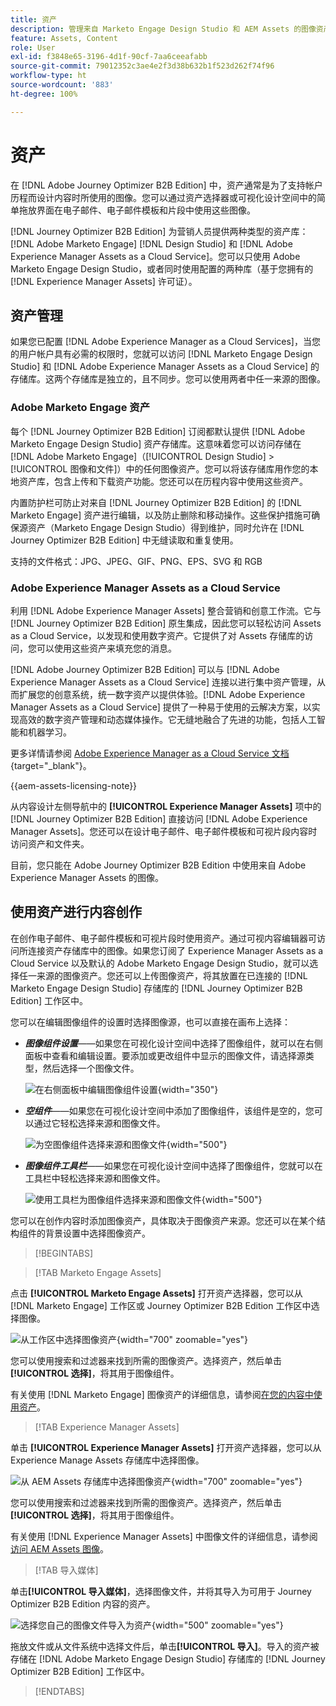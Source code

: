 ```yaml
---
title: 资产
description: 管理来自 Marketo Engage Design Studio 和 AEM Assets 的图像资产，用于 Journey Optimizer B2B Edition 中的电子邮件、模板和片段。
feature: Assets, Content
role: User
exl-id: f3848e65-3196-4d1f-90cf-7aa6ceeafabb
source-git-commit: 79012352c3ae4e2f3d38b632b1f523d262f74f96
workflow-type: ht
source-wordcount: '883'
ht-degree: 100%

---
```


# 资产

在 [!DNL Adobe Journey Optimizer B2B Edition] 中，资产通常是为了支持帐户历程而设计内容时所使用的图像。您可以通过资产选择器或可视化设计空间中的简单拖放界面在电子邮件、电子邮件模板和片段中使用这些图像。

[!DNL Journey Optimizer B2B Edition] 为营销人员提供两种类型的资产库：[!DNL Adobe Marketo Engage] [!DNL Design Studio] 和 [!DNL Adobe Experience Manager Assets as a Cloud Service]。您可以只使用 Adobe Marketo Engage Design Studio，或者同时使用配置的两种库（基于您拥有的 [!DNL Experience Manager Assets] 许可证）。

## 资产管理

如果您已配置 [!DNL Adobe Experience Manager as a Cloud Services]，当您的用户帐户具有必需的权限时，您就可以访问 [!DNL Marketo Engage Design Studio] 和 [!DNL Adobe Experience Manager Assets as a Cloud Service] 的存储库。这两个存储库是独立的，且不同步。您可以使用两者中任一来源的图像。

### Adobe Marketo Engage 资产

每个 [!DNL Journey Optimizer B2B Edition] 订阅都默认提供 [!DNL Adobe Marketo Engage Design Studio] 资产存储库。这意味着您可以访问存储在 [!DNL Adobe Marketo Engage]（[!UICONTROL Design Studio] > [!UICONTROL 图像和文件]）中的任何图像资产。您可以将该存储库用作您的本地资产库，包含上传和下载资产功能。您还可以在历程内容中使用这些资产。

内置防护栏可防止对来自 [!DNL Journey Optimizer B2B Edition] 的 [!DNL Marketo Engage] 资产进行编辑，以及防止删除和移动操作。这些保护措施可确保源资产（Marketo Engage Design Studio）得到维护，同时允许在 [!DNL Journey Optimizer B2B Edition] 中无缝读取和重复使用。

支持的文件格式：JPG、JPEG、GIF、PNG、EPS、SVG 和 RGB

### Adobe Experience Manager Assets as a Cloud Service

利用 [!DNL Adobe Experience Manager Assets] 整合营销和创意工作流。它与 [!DNL Journey Optimizer B2B Edition] 原生集成，因此您可以轻松访问 Assets as a Cloud Service，以发现和使用数字资产。它提供了对 Assets 存储库的访问，您可以使用这些资产来填充您的消息。

[!DNL Adobe Journey Optimizer B2B Edition] 可以与 [!DNL Adobe Experience Manager Assets as a Cloud Service] 连接以进行集中资产管理，从而扩展您的创意系统，统一数字资产以提供体验。[!DNL Adobe Experience Manager Assets as a Cloud Service] 提供了一种易于使用的云解决方案，以实现高效的数字资产管理和动态媒体操作。它无缝地融合了先进的功能，包括人工智能和机器学习。

更多详情请参阅 [Adobe Experience Manager as a Cloud Service 文档](https://experienceleague.adobe.com/zh-hans/docs/experience-manager-cloud-service/content/assets/overview){target="_blank"}。

{{aem-assets-licensing-note}}

从内容设计左侧导航中的 **[!UICONTROL Experience Manager Assets]** 项中的 [!DNL Journey Optimizer B2B Edition] 直接访问 [!DNL Adobe Experience Manager Assets]。您还可以在设计电子邮件、电子邮件模板和可视片段内容时访问资产和文件夹。

目前，您只能在 Adobe Journey Optimizer B2B Edition 中使用来自 Adobe Experience Manager Assets 的图像。

## 使用资产进行内容创作

在创作电子邮件、电子邮件模板和可视片段时使用资产。通过可视内容编辑器可访问所连接资产存储库中的图像。如果您订阅了 Experience Manager Assets as a Cloud Service 以及默认的 Adobe Marketo Engage Design Studio，就可以选择任一来源的图像资产。您还可以上传图像资产，将其放置在已连接的 [!DNL Marketo Engage Design Studio] 存储库的 [!DNL Journey Optimizer B2B Edition] 工作区中。

您可以在编辑图像组件的设置时选择图像源，也可以直接在画布上选择：

* **_图像组件设置_**——如果您在可视化设计空间中选择了图像组件，就可以在右侧面板中查看和编辑设置。要添加或更改组件中显示的图像文件，请选择源类型，然后选择一个图像文件。

  ![在右侧面板中编辑图像组件设置](./assets/content-assets-image-settings.png){width="350"}

* **_空组件_**——如果您在可视化设计空间中添加了图像组件，该组件是空的，您可以通过它轻松选择来源和图像文件。

  ![为空图像组件选择来源和图像文件](./assets/content-assets-image-component-empty.png){width="500"}

* **_图像组件工具栏_**——如果您在可视化设计空间中选择了图像组件，您就可以在工具栏中轻松选择来源和图像文件。

  ![使用工具栏为图像组件选择来源和图像文件](./assets/content-assets-image-toolbar-settings.png){width="500"}

您可以在创作内容时添加图像资产，具体取决于图像资产来源。您还可以在某个结构组件的背景设置中选择图像资产。

>[!BEGINTABS]

>[!TAB Marketo Engage Assets]

点击 **[!UICONTROL Marketo Engage Assets]** 打开资产选择器，您可以从 [!DNL Marketo Engage] 工作区或 Journey Optimizer B2B Edition 工作区中选择图像。

![从工作区中选择图像资产](./assets/content-assets-image-me-selected.png){width="700" zoomable="yes"}

您可以使用搜索和过滤器来找到所需的图像资产。选择资产，然后单击&#x200B;**[!UICONTROL 选择]**，将其用于图像组件。

有关使用 [!DNL Marketo Engage] 图像资产的详细信息，请参阅[在您的内容中使用资产](./marketo-engage-design-studio.md#use-assets-in-your-content)。

>[!TAB Experience Manager Assets]

单击 **[!UICONTROL Experience Manager Assets]** 打开资产选择器，您可以从 Experience Manage Assets 存储库中选择图像。

![从 AEM Assets 存储库中选择图像资产](./assets/content-assets-image-aem-selected.png){width="700" zoomable="yes"}

您可以使用搜索和过滤器来找到所需的图像资产。选择资产，然后单击&#x200B;**[!UICONTROL 选择]**，将其用于图像组件。

有关使用 [!DNL Experience Manager Assets] 中图像文件的详细信息，请参阅[访问 AEM Assets 图像](./aem-assets.md#access-aem-assets-images)。

>[!TAB 导入媒体]

单击&#x200B;**[!UICONTROL 导入媒体]**，选择图像文件，并将其导入为可用于 Journey Optimizer B2B Edition 内容的资产。

![选择您自己的图像文件导入为资产](./assets/content-assets-image-import-file-selected.png){width="500" zoomable="yes"}

拖放文件或从文件系统中选择文件后，单击&#x200B;**[!UICONTROL 导入]**。导入的资产被存储在 [!DNL Adobe Marketo Engage Design Studio] 存储库的 [!DNL Journey Optimizer B2B Edition] 工作区中。

>[!ENDTABS]
